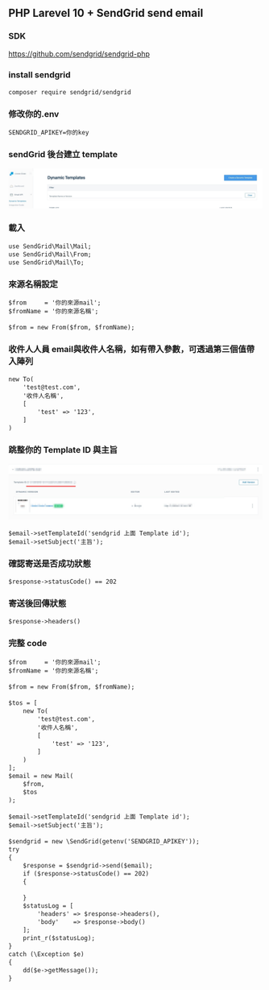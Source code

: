 ## PHP Larevel 10 + SendGrid send email

### SDK
<https://github.com/sendgrid/sendgrid-php>


### install sendgrid
```
composer require sendgrid/sendgrid
```

### 修改你的.env
```
SENDGRID_APIKEY=你的key
```
### sendGrid 後台建立 template

![image](/images/sendgrid-create.jpg "sendGrid > create")

### 載入
```
use SendGrid\Mail\Mail;
use SendGrid\Mail\From;
use SendGrid\Mail\To;
```
### 來源名稱設定
```
$from     = '你的來源mail';
$fromName = '你的來源名稱';

$from = new From($from, $fromName);
```
### 收件人人員 email與收件人名稱，如有帶入參數，可透過第三個值帶入陣列
```
new To(
    'test@test.com',
    '收件人名稱',
    [
        'test' => '123',
    ]
)

```

### 跳整你的 Template ID 與主旨
![image](/images/sendgrid-get-template-id.jpg "sendGrid > get template id")
```
$email->setTemplateId('sendgrid 上面 Template id');
$email->setSubject('主旨');
```

### 確認寄送是否成功狀態
```
$response->statusCode() == 202
```
### 寄送後回傳狀態
```
$response->headers()
```
### 完整 code
```
$from     = '你的來源mail';
$fromName = '你的來源名稱';

$from = new From($from, $fromName);

$tos = [
    new To(
        'test@test.com',
        '收件人名稱',
        [
            'test' => '123',
        ]
    )
];
$email = new Mail(
    $from,
    $tos
);

$email->setTemplateId('sendgrid 上面 Template id');
$email->setSubject('主旨');

$sendgrid = new \SendGrid(getenv('SENDGRID_APIKEY'));
try 
{
    $response = $sendgrid->send($email);
    if ($response->statusCode() == 202)
    {
        
    }
    $statusLog = [
        'headers' => $response->headers(),
        'body'    => $response->body()
    ];
    print_r($statusLog);
}
catch (\Exception $e)
{
    dd($e->getMessage());
}
```